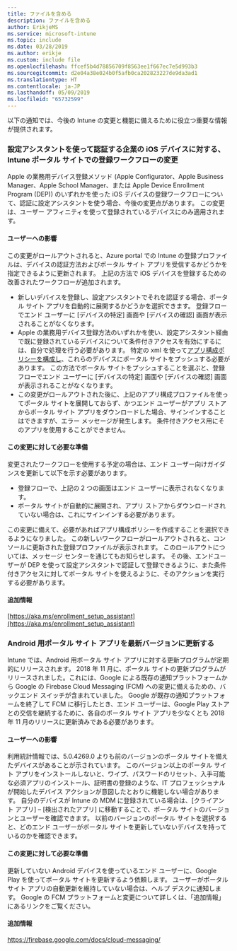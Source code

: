 ```yaml
---
title: ファイルを含める
description: ファイルを含める
author: ErikjeMS
ms.service: microsoft-intune
ms.topic: include
ms.date: 03/28/2019
ms.author: erikje
ms.custom: include file
ms.openlocfilehash: ffcef5b4d78856709f8563ee1f667ec7e5d993b3
ms.sourcegitcommit: d2e04a38e024b0f5afb0ca202823227de9da3ad1
ms.translationtype: HT
ms.contentlocale: ja-JP
ms.lasthandoff: 05/09/2019
ms.locfileid: "65732599"
---
```

以下の通知では、今後の Intune の変更と機能に備えるために役立つ重要な情報が提供されます。 

### <a name="change-in-enrollment-workflow-with-intune-company-portal-on-corporate-ios-devices-authenticating-with-setup-assistant----1927359---"></a>設定アシスタントを使って認証する企業の iOS デバイスに対する、Intune ポータル サイトでの登録ワークフローの変更 <!-- 1927359 -->
Apple の業務用デバイス登録メソッド (Apple Configurator、Apple Business Manager、Apple School Manager、または Apple Device Enrollment Program (DEP)) のいずれかを使った iOS デバイスの登録ワークフローについて、認証に設定アシスタントを使う場合、今後の変更点があります。 この変更は、ユーザー アフィニティを使って登録されているデバイスにのみ適用されます。

#### <a name="how-does-this-affect-me"></a>ユーザーへの影響
この変更がロールアウトされると、Azure portal での Intune の登録プロファイルは、デバイスの認証方法およびポータル サイト アプリを受信するかどうかを指定できるように更新されます。 上記の方法で iOS デバイスを登録するための改善されたワークフローが追加されます。 

- 新しいデバイスを登録し、設定アシスタントでそれを認証する場合、ポータル サイト アプリを自動的に展開するかどうかを選択できます。 登録フローでエンド ユーザーに [デバイスの特定] 画面や [デバイスの確認] 画面が表示されることがなくなります。  
- Apple の業務用デバイス登録方法のいずれかを使い、設定アシスタント経由で既に登録されているデバイスについて条件付きアクセスを有効にするには、自分で処理を行う必要があります。 特定の xml を使って[アプリ構成ポリシーを構成し](https://aka.ms/enrollment_setup_assistant)、これらのデバイスにポータル サイトをプッシュする必要があります。  この方法でポータル サイトをプッシュすることを選ぶと、登録フローでエンド ユーザーに [デバイスの特定] 画面や [デバイスの確認] 画面が表示されることがなくなります。 
- この変更がロールアウトされた後に、上記のアプリ構成プロファイルを使ってポータル サイトを展開しておらず、かつエンド ユーザーがアプリ ストアからポータル サイト アプリをダウンロードした場合、サインインすることはできますが、エラー メッセージが発生します。 条件付きアクセス用にそのアプリを使用することができません。 

#### <a name="what-do-i-need-to-do-to-prepare-for-this-change"></a>この変更に対して必要な準備
変更されたワークフローを使用する予定の場合は、エンド ユーザー向けガイダンスを更新して以下を示す必要があります。

- 登録フローで、上記の 2 つの画面はエンド ユーザーに表示されなくなります。 
- ポータル サイトが自動的に展開され、アプリ ストアからダウンロードされていない場合は、これにサインインする必要があります。 

この変更に備えて、必要があればアプリ構成ポリシーを作成することを選択できるようになりました。 この新しいワークフローがロールアウトされると、コンソールに更新された登録プロファイルが表示されます。 このロールアウトについては、メッセージ センターを通じてもお知らせします。 その後、エンドユーザーが DEP を使って設定アシスタントで認証して登録できるように、また条件付きアクセスに対してポータル サイトを使えるように、そのアクションを実行する必要があります。

#### <a name="additional-information"></a>追加情報 
[https://aka.ms/enrollment_setup_assistant](https://aka.ms/enrollment_setup_assistant)


### <a name="update-your-android-company-portal-app-to-the-latest-version---4536963--"></a>Android 用ポータル サイト アプリを最新バージョンに更新する <!--4536963-->
Intune では、Android 用ポータル サイト アプリに対する更新プログラムが定期的にリリースされます。 2018 年 11 月に、ポータル サイトの更新プログラムがリリースされました。これには、Google による既存の通知プラットフォームから Google の Firebase Cloud Messaging (FCM) への変更に備えるための、バックエンド スイッチが含まれていました。 Google が既存の通知プラットフォームを終了して FCM に移行したとき、エンド ユーザーは、Google Play ストアとの交信を継続するために、各自のポータル サイト アプリを少なくとも 2018 年 11 月のリリースに更新済みである必要があります。

#### <a name="how-does-this-affect-me"></a>ユーザーへの影響
利用統計情報では、5.0.4269.0 よりも前のバージョンのポータル サイトを備えたデバイスがあることが示されています。 このバージョン以上のポータル サイト アプリをインストールしないと、ワイプ、パスワードのリセット、入手可能な必須アプリのインストール、証明書の登録のような、IT プロフェッショナルが開始したデバイス アクションが意図したとおりに機能しない場合があります。 自分のデバイスが Intune の MDM に登録されている場合は、[クライアント アプリ] – [検出されたアプリ] に移動することで、ポータル サイトのバージョンとユーザーを確認できます。 以前のバージョンのポータル サイトを選択すると、どのエンド ユーザーがポータル サイトを更新していないデバイスを持っているのかを確認できます。

#### <a name="what-do-i-need-to-do-to-prepare-for-this-change"></a>この変更に対して必要な準備
更新していない Android デバイスを使っているエンド ユーザーに、Google Play を使ってポータル サイトを更新するよう依頼します。 ユーザーがポータル サイト アプリの自動更新を維持していない場合は、ヘルプ デスクに通知します。 Google の FCM プラットフォームと変更について詳しくは、「追加情報」にあるリンクをご覧ください。

#### <a name="additional-information"></a>追加情報
https://firebase.google.com/docs/cloud-messaging/